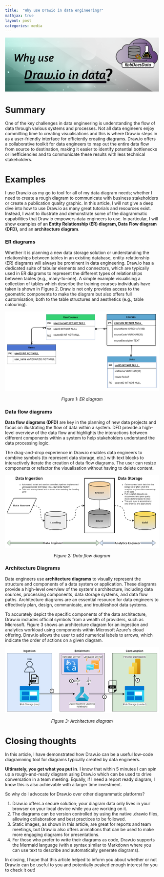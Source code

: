 ```yaml
---
title:  "Why use Drawio in data engineering?"
mathjax: true
layout: post
categories: media
---
```


<img src="/images/blogs/banners/2024-05-06-drawio.png">


# Summary
One of the key challenges in data engineering is understanding the flow of data through various systems and processes. Not all data engineers enjoy committing time to creating visualisations and this is where Draw.io steps in as a user-friendly interface for efficiently creating diagrams. Draw.io offers a collaborative toolkit for data engineers to map out the entire data flow from source to destination, making it easier to identify potential bottlenecks or inefficiencies and to communicate these results with less technical stakeholders.


# Examples
I use Draw.io as my go to tool for all of my data diagram needs; whether I need to create a rough diagram to communicate with business stakeholders or create a publication quality graphic. In this article, I will not give a deep dive into how to use Draw.io as many great tutorials and resources exist. Instead, I want to illustrate and demonstrate some of the diagrammatic capabilities that Draw.io empowers data engineers to use. In particular, I will show examples of an **Entity Relationship (ER) diagram, Data Flow diagram (DFD),** and an **architecture diagram**.


### ER diagrams
Whether it is planning a new data storage solution or understanding the relationships between tables in an existing database, entity-relationship (ER) diagrams will always be prominent in data engineering. Draw.io has a dedicated suite of tabular elements and connectors, which are typically used in ER diagrams to represent the different types of relationships between tables (e.g., many-to-one). A simple example visualising a collection of tables which describe the training courses individuals have taken is shown in Figure 2. Draw.io not only provides access to the geometric components to make the diagram but also offers full customisation; both to the table structures and aesthetics (e.g., table colouring).

<p align="center">
<img src="/images/blogs/drawio-er.png">
  <center>
<em>Figure 1: ER diagram </em>
</center>
</p>




### Data flow diagrams
**Data flow diagrams (DFD)** are key in the planning of new data projects and focus on illustrating the flow of data within a system. DFD provide a high-level overview of the data flow and highlights the interactions between different components within a system to help stakeholders understand the data processing logic.


The drag-and-drop experience in Draw.io enables data engineers to combine symbols (to represent data storage, etc.) with text blocks to interactively iterate the creation of data flow diagrams. The user can resize components or refactor the visualisation without having to delete content.


<p align="center">
<img src="/images/blogs/drawio-dataflow.png">
  <center>
<em>Figure 2: Data flow diagram </em>
</center>
</p>


### Architecture Diagrams


Data engineers use **architecture diagrams** to visually represent the structure and components of a data system or application. These diagrams provide a high-level overview of the system's architecture, including data sources, processing components, data storage systems, and data flow paths. Architecture diagrams are an essential resource for data engineers to effectively plan, design, communicate, and troubleshoot data systems.


To accurately depict the specific components of the data architecture, Draw.io includes official symbols from a wealth of providers, such as Microsoft. Figure 3 shows an architecture diagram for an ingestion and analytics workload using components within Microsoft Azure's cloud offering. Draw.io allows the user to add numerical labels to arrows, which indicate the order of actions on a given diagram.


<p align="center">
<img src="/images/blogs/drawio-architecture.png">
  <center>
<em>Figure 3: Architecture diagram </em>
</center>
</p>


# Closing thoughts
In this article, I have demonstrated how Draw.io can be a useful low-code diagramming tool for diagrams typically created by data engineers.


**Ultimately, you get what you put in.** I know that within 5 minutes I can spin up a rough-and-ready diagram using Draw.io which can be used to drive conversation in a team meeting. Equally, if I need a report ready diagram, I know this is also achievable with a larger time investment.


So why do I advocate for Draw.io over other diagrammatic platforms?
1. Draw.io offers a secure solution; your diagram data only lives in your browser on your local device while you are working on it.
0. The diagrams can be version controlled by using the native .drawio files, allowing collaboration and best practices to be followed.
0. Static images, as shown in this article, are great for reports and team meetings, but Draw.io also offers animations that can be used to make more engaging diagrams for presentations.
0. For those who prefer to write their diagrams as code, Draw.io supports the Mermaid language (with a syntax similar to Markdown where you can use text to describe and automatically generate diagrams).


In closing, I hope that this article helped to inform you about whether or not Draw.io can be useful to you and potentially peaked enough interest for you to check it out!
